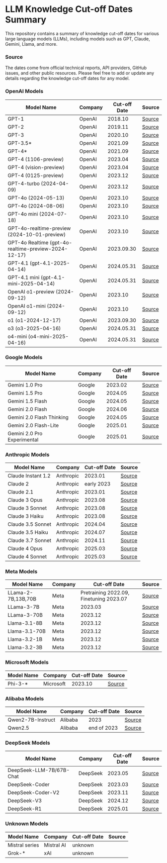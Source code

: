 # LLM Knowledge Cut-off Dates Summary
This repository contains a summary of knowledge cut-off dates for various large language models (LLMs), including models such as GPT, Claude, Gemini, Llama, and more. 

### Source
The dates come from official technical reports, API providers, GitHub issues, and other public resources. Please feel free to add or update any details regarding the knowledge cut-off dates for any model.

### OpenAI Models

| Model Name | Company | Cut-off Date | Source |
| --- | --- | --- | --- |
| GPT-1 | OpenAI | 2018.10 | [Source](https://computercity.com/artificial-intelligence/knowledge-cutoff-dates-llms) |
| GPT-2 | OpenAI | 2019.11 | [Source](https://computercity.com/artificial-intelligence/knowledge-cutoff-dates-llms) |
| GPT-3 | OpenAI | 2020.10 | [Source](https://computercity.com/artificial-intelligence/knowledge-cutoff-dates-llms) |
| GPT-3.5* | OpenAI | 2021.09 | [Source](https://learn.microsoft.com/en-us/azure/ai-services/openai/concepts/models?tabs=python-secure%2Cglobal-standard%2Cstandard-chat-completions#gpt-35-turbo-model-availability) |
| GPT-4* | OpenAI | 2021.09 | [Source](https://learn.microsoft.com/en-us/azure/ai-services/openai/concepts/models?tabs=python-secure%2Cglobal-standard%2Cstandard-chat-completions#gpt-35-turbo-model-availability) |
| GPT-4 (1106-preview) | OpenAI | 2023.04 | [Source](https://learn.microsoft.com/en-us/azure/ai-services/openai/concepts/models?tabs=python-secure%2Cglobal-standard%2Cstandard-chat-completions#gpt-35-turbo-model-availability) |
| GPT-4 (vision-preview) | OpenAI | 2023.04 | [Source](https://learn.microsoft.com/en-us/azure/ai-services/openai/concepts/models?tabs=python-secure%2Cglobal-standard%2Cstandard-chat-completions#gpt-35-turbo-model-availability) |
| GPT-4 (0125-preview) | OpenAI | 2023.12 | [Source](https://learn.microsoft.com/en-us/azure/ai-services/openai/concepts/models?tabs=python-secure%2Cglobal-standard%2Cstandard-chat-completions#gpt-35-turbo-model-availability) |
| GPT-4-turbo (2024-04-09) | OpenAI | 2023.12 | [Source](https://learn.microsoft.com/en-us/azure/ai-services/openai/concepts/models?tabs=python-secure%2Cglobal-standard%2Cstandard-chat-completions#gpt-35-turbo-model-availability) |
| GPT-4o (2024-05-13) | OpenAI | 2023.10 | [Source](https://learn.microsoft.com/en-us/azure/ai-services/openai/concepts/models?tabs=python-secure%2Cglobal-standard%2Cstandard-chat-completions#gpt-35-turbo-model-availability) |
| GPT-4o (2024-08-06) | OpenAI | 2023.10 | [Source](https://learn.microsoft.com/en-us/azure/ai-services/openai/concepts/models?tabs=python-secure%2Cglobal-standard%2Cstandard-chat-completions#gpt-35-turbo-model-availability) |
| GPT-4o mini (2024-07-18) | OpenAI | 2023.10 | [Source](https://learn.microsoft.com/en-us/azure/ai-services/openai/concepts/models?tabs=python-secure%2Cglobal-standard%2Cstandard-chat-completions#gpt-35-turbo-model-availability) |
| GPT-4o-realtime-preview (2024-10-01-preview) | OpenAI | 2023.10 | [Source](https://learn.microsoft.com/en-us/azure/ai-services/openai/concepts/models?tabs=python-secure%2Cglobal-standard%2Cstandard-chat-completions#gpt-35-turbo-model-availability) |
| GPT-4o Realtime (gpt-4o-realtime-preview-2024-12-17) | OpenAI | 2023.09.30 | [Source](https://platform.openai.com/docs/models/gpt-4o-realtime-preview) |
| GPT-4.1 (gpt-4.1-2025-04-14) | OpenAI | 2024.05.31 | [Source](https://platform.openai.com/docs/models/gpt-4.1) |
| GPT-4.1 mini (gpt-4.1-mini-2025-04-14) | OpenAI | 2024.05.31 | [Source](https://platform.openai.com/docs/models/gpt-4.1-mini) |
| OpenAI o1-preview (2024-09-12) | OpenAI | 2023.10 | [Source](https://learn.microsoft.com/en-us/azure/ai-services/openai/concepts/models?tabs=python-secure%2Cglobal-standard%2Cstandard-chat-completions#gpt-35-turbo-model-availability) |
| OpenAI o1-mini (2024-09-12) | OpenAI | 2023.10 | [Source](https://learn.microsoft.com/en-us/azure/ai-services/openai/concepts/models?tabs=python-secure%2Cglobal-standard%2Cstandard-chat-completions#gpt-35-turbo-model-availability) |
| o1 (o1-2024-12-17) | OpenAI | 2023.09.30 | [Source](https://platform.openai.com/docs/models/o1) |
| o3 (o3-2025-04-16) | OpenAI | 2024.05.31 | [Source](https://platform.openai.com/docs/models/o3) |
| o4-mini (o4-mini-2025-04-16) | OpenAI | 2024.05.31 | [Source](https://platform.openai.com/docs/models/o4-mini) |



### Google Models
| Model Name | Company | Cut-off Date | Source |
| --- | --- | --- | --- |
| Gemini 1.0 Pro | Google | 2023.02 | [Source](https://cloud.google.com/vertex-ai/generative-ai/docs/learn/models) |
| Gemini 1.5 Pro | Google | 2024.05 | [Source](https://cloud.google.com/vertex-ai/generative-ai/docs/learn/models) |
| Gemini 1.5 Flash | Google | 2024.05 | [Source](https://cloud.google.com/vertex-ai/generative-ai/docs/learn/models) |
| Gemini 2.0 Flash | Google | 2024.06 | [Source](https://cloud.google.com/vertex-ai/generative-ai/docs/learn/models) |
| Gemini 2.0 Flash Thinking | Google | 2024.05 | [Source](https://cloud.google.com/vertex-ai/generative-ai/docs/learn/models) |
| Gemini 2.0 Flash-Lite | Google | 2025.01 | [Source](https://cloud.google.com/vertex-ai/generative-ai/docs/learn/models) | 
| Gemini 2.0 Pro Experimental | Google | 2025.01 | [Source](https://cloud.google.com/vertex-ai/generative-ai/docs/learn/models) |

### Anthropic Models
| Model Name | Company | Cut-off Date | Source |
| --- | --- | --- | --- |
| Claude Instant 1.2 | Anthropic | 2023.01 | [Source](https://docsbot.ai/models/claude-instant-1-2) |
| Claude 2 | Anthropic | early 2023 | [Source](https://docsbot.ai/models/claude-2) |
| Claude 2.1 | Anthropic | 2023.01 | [Source](https://docsbot.ai/models/claude-2-1) |
| Claude 3 Opus | Anthropic | 2023.08 | [Source](https://docs.anthropic.com/en/docs/about-claude/models) |
| Claude 3 Sonnet | Anthropic | 2023.08 | [Source](https://docs.anthropic.com/en/docs/about-claude/models) |
| Claude 3 Haiku | Anthropic | 2023.08 | [Source](https://docs.anthropic.com/en/docs/about-claude/models) |
| Claude 3.5 Sonnet | Anthropic | 2024.04 | [Source](https://docs.anthropic.com/en/docs/about-claude/models) |
| Claude 3.5 Haiku | Anthropic | 2024.07 | [Source](https://docs.anthropic.com/en/docs/about-claude/models) |
| Claude 3.7 Sonnet | Anthropic | 2024.11 | [Source](https://docs.anthropic.com/en/docs/about-claude/models) |
| Claude 4 Opus | Anthropic | 2025.03 | [Source](https://docs.anthropic.com/en/docs/about-claude/models/overview) |
| Claude 4 Sonnet | Anthropic | 2025.03 | [Source](https://docs.anthropic.com/en/docs/about-claude/models/overview) |


### Meta Models
| Model Name | Company | Cut-off Date | Source |
| --- | --- | --- | --- |
| LLama-2-7B,13B,70B | Meta | Pretraining 2022.09, Finetuning  2023.07 | [Source](https://llama-2.ai/llama-2-model-details/) |
| LLama-3-7B | Meta | 2023.03 | [Source](https://github.com/meta-llama/llama3/blob/main/MODEL_CARD.md) |
| LLama-3-70B | Meta | 2023.12 | [Source](https://github.com/meta-llama/llama3/blob/main/MODEL_CARD.md) |
| Llama-3.1-8B | Meta | 2023.12 | [Source](https://huggingface.co/meta-llama/Llama-3.1-8B) |
| Llama-3.1-70B | Meta | 2023.12 | [Source](https://huggingface.co/meta-llama/Llama-3.1-70B) |
| Llama-3.2-1B | Meta | 2023.12 | [Source](https://huggingface.co/meta-llama/Llama-3.2-3B) |
| Llama-3.2-3B | Meta | 2023.12 | [Source](https://huggingface.co/meta-llama/Llama-3.2-3B) |

### Microsoft Models
| Model Name | Company | Cut-off Date | Source |
| --- | --- | --- | --- |
| Phi-3-* | Microsoft | 2023.10 | [Source](https://console.cloud.google.com/vertex-ai/publishers/microsoft/model-garden/phi3?pli=1) |

### Alibaba Models
| Model Name | Company | Cut-off Date | Source |
| --- | --- | --- | --- |
| Qwen2-7B-Instruct | Alibaba | 2023 | [Source](https://docs.rubra.ai/models/Qwen/) |
| Qwen2.5 | Alibaba | end of 2023 | [Source](https://github.com/QwenLM/Qwen2.5/issues/525) |

### DeepSeek Models
| Model Name | Company | Cut-off Date | Source |
| --- | --- | --- | --- |
| DeepSeek-LLM-7B/67B-Chat | DeepSeek | 2023.05 | [Source](https://arxiv.org/pdf/2401.02954v1) |
| DeepSeek-Coder | DeepSeek | 2023.03 | [Source](https://github.com/deepseek-ai/DeepSeek-Coder/issues/89) |
| DeepSeek-Coder-V2         | DeepSeek  | 2023.11       | [Source](https://github.com/deepseek-ai/DeepSeek-Coder-V2/issues/1)                                                       |
| DeepSeek-V3 | DeepSeek | 2024.12 | [Source](https://explodingtopics.com/blog/list-of-llms)
| DeepSeek-R1 | DeepSeek | 2025.01 | [Source](https://explodingtopics.com/blog/list-of-llms)


### Unknown Models
| Model Name | Company | Cut-off Date | Source |
| --- | --- | --- | --- |
| Mistral series            | Mistral AI| unknown       |                                                                                                                           |
| Grok-*                    | xAI       | unknown       |   
